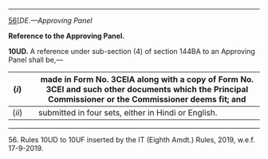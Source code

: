 ****

[56](javascript:ShowFootnote\('fn56'\);)[_DE.—Approving Panel_

**Reference to the Approving Panel.**

**10UD.** A reference under sub-section (4) of section 144BA to an Approving Panel shall be,—

(_i_)|  |  made in Form No. 3CEIA along with a copy of Form No. 3CEI and such other documents which the Principal Commissioner or the Commissioner deems fit; and  
---|---|---  
(_ii_)|  |  submitted in four sets, either in Hindi or English.  
  
* * *

56\. Rules 10UD to 10UF inserted by the IT (Eighth Amdt.) Rules, 2019, w.e.f. 17-9-2019.